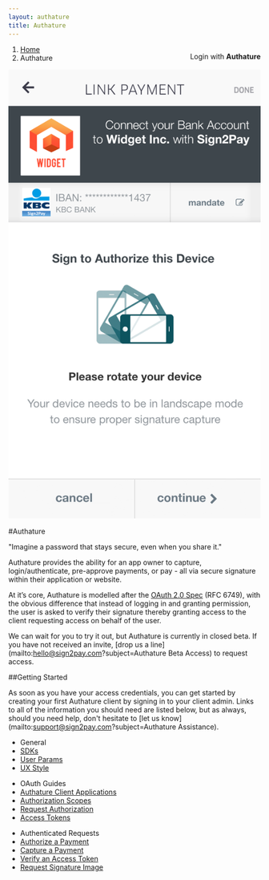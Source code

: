 ```yaml
---
layout: authature
title: Authature
---
```


<p style="text-align:center; float:right;">
  <a class="btn btn-flat btn-labeled btn-info btn-lg btn-quick text-lg text-slim" data-ux="inline">
    <span class="btn-label icon fa fa-lock"></span>
    <span class="sk-text">
      Login with
      <strong>Authature</strong>
    </span>
  </a>
</p>

<ol class="breadcrumb">
  <li><a href="/">Home</a></li>
  <li>Authature</li>
</ol>

<div class="sign-thumb">
  <img src="/images/authature/4.rotate.png">
</div>




#Authature

<div class="tagline">
  "Imagine a password that stays secure, even when you share it."
</div>

Authature provides the ability for an app owner to capture, login/authenticate, pre-approve payments, or pay - all via secure signature within their application or website.

At it’s core, Authature is modelled after the [OAuth 2.0 Spec](https://tools.ietf.org/html/rfc6749) (RFC 6749), with the obvious difference that instead of logging in and granting permission, the user is asked to verify their signature thereby granting access to the client requesting access on behalf of the user.

We can wait for you to try it out, but Authature is currently in closed beta. If you have not received an invite, [drop us a line](mailto:hello@sign2pay.com?subject=Authature Beta Access) to request access.



##Getting Started


As soon as you have your access credentials, you can get started by creating your first Authature client by
<a onclick="alert('Sorry, but this is a closed beta for now')">signing in</a> to your client admin. Links to all of the information you should need are listed below, but as always, should you need help, don't hesitate to [let us know](mailto:support@sign2pay.com?subject=Authature Assistance).

<ul class="link-list">
  <li class="link-list-title">General</li>
  <li>
    <a href="/authature/sdks/index.html">SDKs</a>
  </li>
  <li>
    <a href="/authature/user_params.html">User Params</a>
  </li>
  <li>
    <a href="/authature/ux_styles.html">UX Style</a>
  </li>

</ul>


<ul class="link-list">
  <li class="link-list-title">OAuth Guides</li>
  <li>
    <a href="/authature/clients.html">Authature Client Applications</a>
  </li>
  <li>
    <a href="/authature/scopes/index.html">Authorization Scopes</a>
  </li>
  <li>
    <a href="/authature/access_grants.html">Request Authorization</a>
  </li>
  <li>
    <a href="/authature/access_tokens.html">Access Tokens</a>
  </li>
</ul>


<ul class="link-list">
  <li class="link-list-title">Authenticated Requests</li>

  <li>
    <a href="/authature/requests/pre_auth.html">Authorize a Payment</a>
  </li>

  <li>
    <a href="/authature/requests/payment.html">Capture a Payment</a>
  </li>

  <li>
    <a href="/authature/requests/verify_token.html">Verify an Access Token</a>
  </li>

  <li>
    <a href="/authature/requests/signature.html">Request Signature Image</a>
  </li>
</ul>

<script type="text/javascript">
  (function() {
    $(function() {
      var config;
      config = {
        authature_site: "app.staging2pay.com",
        client_id: "c509fd593742b6b08adf4f0b41a4801c",
        response_type: "code",
        redirect_uri: "http://authature.com/oauth/callback",
        state: '60208d752c576baad4839fa4ef401472d735f2e160af8d78342f5af8b0bd537b',
        device_uid: 'f815c953ad712af1448679b90a4973e5a8544e4a886f686ed901654aa3f0b143',
        complete: function() {
          alert("Authature Complete");
        }
      };
      $(".btn-quick").on("click", function(e) {
        var authatureClient;
        e.preventDefault();
        config.scope = "authenticate";
        config.ux_style = "popup";
        return authatureClient = new window.authature.Client(config);
      });
    });

  }).call(this);

</script>